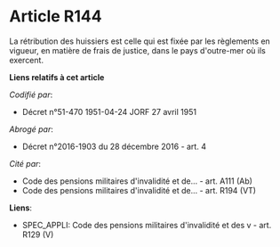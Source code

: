 # Article R144

La rétribution des huissiers est celle qui est fixée par les règlements en vigueur, en matière de frais de justice, dans le
pays d'outre-mer où ils exercent.

**Liens relatifs à cet article**

_Codifié par_:

  - Décret n°51-470 1951-04-24 JORF 27 avril 1951

_Abrogé par_:

  - Décret n°2016-1903 du 28 décembre 2016 - art. 4

_Cité par_:

  - Code des pensions militaires d'invalidité et de... - art. A111 (Ab)
  - Code des pensions militaires d'invalidité et de... - art. R194 (VT)

**Liens**:

  - SPEC_APPLI: Code des pensions militaires d'invalidité et des v - art. R129 (V)
